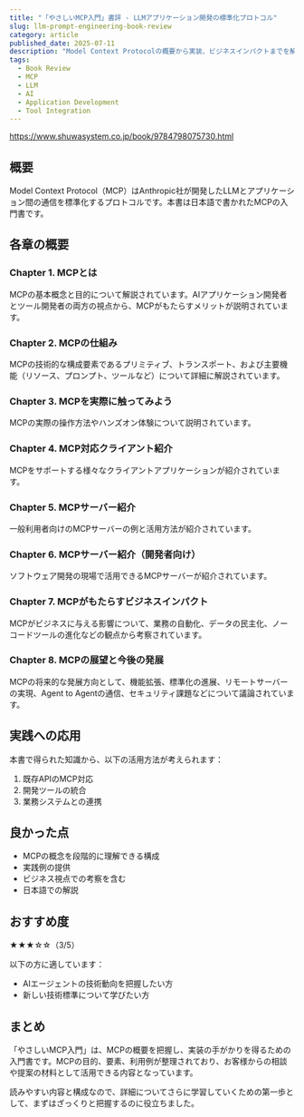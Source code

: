 ```yaml
---
title: "「やさしいMCP入門」書評 - LLMアプリケーション開発の標準化プロトコル"
slug: llm-prompt-engineering-book-review
category: article
published_date: 2025-07-11
description: "Model Context Protocolの概要から実装、ビジネスインパクトまでを解説した入門書のレビュー。"
tags:
  - Book Review
  - MCP
  - LLM
  - AI
  - Application Development
  - Tool Integration
---
```


https://www.shuwasystem.co.jp/book/9784798075730.html

## 概要

Model Context Protocol（MCP）はAnthropic社が開発したLLMとアプリケーション間の通信を標準化するプロトコルです。本書は日本語で書かれたMCPの入門書です。

## 各章の概要

### Chapter 1. MCPとは

MCPの基本概念と目的について解説されています。AIアプリケーション開発者とツール開発者の両方の視点から、MCPがもたらすメリットが説明されています。

### Chapter 2. MCPの仕組み

MCPの技術的な構成要素であるプリミティブ、トランスポート、および主要機能（リソース、プロンプト、ツールなど）について詳細に解説されています。

### Chapter 3. MCPを実際に触ってみよう

MCPの実際の操作方法やハンズオン体験について説明されています。

### Chapter 4. MCP対応クライアント紹介

MCPをサポートする様々なクライアントアプリケーションが紹介されています。

### Chapter 5. MCPサーバー紹介

一般利用者向けのMCPサーバーの例と活用方法が紹介されています。

### Chapter 6. MCPサーバー紹介（開発者向け）

ソフトウェア開発の現場で活用できるMCPサーバーが紹介されています。

### Chapter 7. MCPがもたらすビジネスインパクト

MCPがビジネスに与える影響について、業務の自動化、データの民主化、ノーコードツールの進化などの観点から考察されています。

### Chapter 8. MCPの展望と今後の発展

MCPの将来的な発展方向として、機能拡張、標準化の進展、リモートサーバーの実現、Agent to Agentの通信、セキュリティ課題などについて議論されています。

## 実践への応用

本書で得られた知識から、以下の活用方法が考えられます：

1. 既存APIのMCP対応
2. 開発ツールの統合
3. 業務システムとの連携

## 良かった点
- MCPの概念を段階的に理解できる構成
- 実践例の提供
- ビジネス視点での考察を含む
- 日本語での解説

## おすすめ度

★★★☆☆（3/5）

以下の方に適しています：
- AIエージェントの技術動向を把握したい方
- 新しい技術標準について学びたい方

## まとめ

「やさしいMCP入門」は、MCPの概要を把握し、実装の手がかりを得るための入門書です。MCPの目的、要素、利用例が整理されており、お客様からの相談や提案の材料として活用できる内容となっています。

読みやすい内容と構成なので、詳細についてさらに学習していくための第一歩として、まずはざっくりと把握するのに役立ちました。
